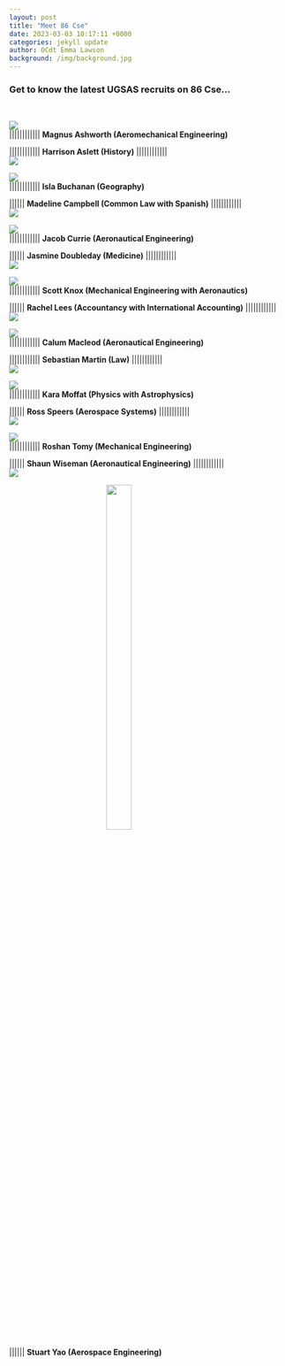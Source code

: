 ```yaml
---
layout: post
title: "Meet 86 Cse"
date: 2023-03-03 10:17:11 +0000
categories: jekyll update
author: OCdt Emma Lawson
background: /img/background.jpg
---
```


### Get to know the latest UGSAS recruits on 86 Cse...

<br>

<img src="/img/MagnusAshworth.jpg"  style="display: block; margin-left: auto; margin-right: auto;"> |||||||||||| **Magnus Ashworth (Aeromechanical Engineering)**

|||||||||||| **Harrison Aslett (History)** |||||||||||| <img src="/img/HarrisonAslett.jpg"  style="display: block; margin-left: auto; margin-right: auto;">

<img src="/img/IslaBuchanan.jpg"  style="display: block; margin-left: auto; margin-right: auto;"> |||||||||||| **Isla Buchanan (Geography)**

|||||| **Madeline Campbell (Common Law with Spanish)** |||||||||||| <img src="/img/MadelineCampbell.jpg"  style="display: block; margin-left: auto; margin-right: auto;">

<img src="/img/JacobCurrie.jpg"  style="display: block; margin-left: auto; margin-right: auto;"> |||||||||||| **Jacob Currie (Aeronautical Engineering)**

|||||| **Jasmine Doubleday (Medicine)** |||||||||||| <img src="/img/JasmineDoubleday.jpg"  style="display: block; margin-left: auto; margin-right: auto;">

<img src="/img/ScottKnox.jpg"  style="display: block; margin-left: auto; margin-right: auto;"> |||||||||||| **Scott Knox (Mechanical Engineering with Aeronautics)**

|||||| **Rachel Lees (Accountancy with International Accounting)** |||||||||||| <img src="/img/RachelLees.jpg"  style="display: block; margin-left: auto; margin-right: auto;">

<img src="/img/CalumMacleod.jpg"  style="display: block; margin-left: auto; margin-right: auto;"> |||||||||||| **Calum Macleod (Aeronautical Engineering)**

|||||||||||| **Sebastian Martin (Law)** |||||||||||| <img src="/img/SebastianMartin.jpg"  style="display: block; margin-left: auto; margin-right: auto;">

<img src="/img/KaraMoffat.jpg"  style="display: block; margin-left: auto; margin-right: auto;"> |||||||||||| **Kara Moffat (Physics with Astrophysics)**

|||||| **Ross Speers (Aerospace Systems)** |||||||||||| <img src="/img/RossSpeers.jpg"  style="display: block; margin-left: auto; margin-right: auto;">

<img src="/img/RoshanTomy.jpg"  style="display: block; margin-left: auto; margin-right: auto;"> |||||||||||| **Roshan Tomy (Mechanical Engineering)**

|||||| **Shaun Wiseman (Aeronautical Engineering)** |||||||||||| <img src="/img/ShaunWiseman.jpg"  style="display: block; margin-left: auto; margin-right: auto;">

<img src="/img/StuartYao.jpeg"  style="display: block; margin-left: auto; margin-right: auto; width:30%; height: 40%;"> |||||| **Stuart Yao (Aerospace Engineering)**
